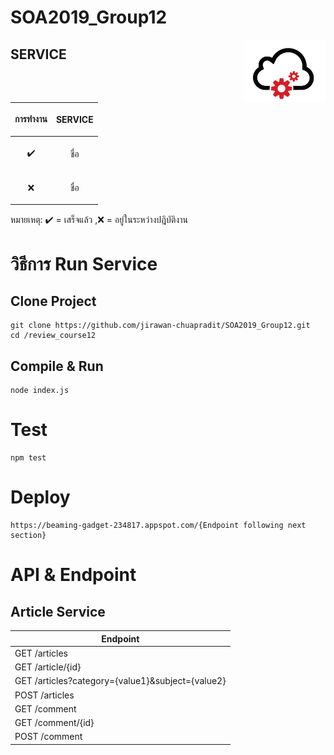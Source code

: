 # SOA2019_Group12

<img src="https://github.com/jirawan-chuapradit/SOA2019_Group12/blob/master/images/Web-Service-Icon.png" align="right" width="130" height="100" />

## SERVICE 

| <p align="center">การทำงาน</p>  | <p align="center">SERVICE</p>  |
| ------------- | ------------- |
| <p align="center">:heavy_check_mark: </p>  |<p align="center"> ชื่อ </p>  |
| <p align="center">:x:</p>  | <p align="center">ชื่อ</p>  |

หมายเหตุ: :heavy_check_mark: = เสร็จแล้ว ,:x: = อยู่ในระหว่างปฎิบัติงาน

# วิธีการ Run Service
## Clone Project 
```
git clone https://github.com/jirawan-chuapradit/SOA2019_Group12.git
cd /review_course12
```
## Compile & Run
```
node index.js
```

# Test
```
npm test
```

# Deploy
```
https://beaming-gadget-234817.appspot.com/{Endpoint following next section}
```

# API & Endpoint
## Article Service
| Endpoint |
|--|
| GET /articles      |
| GET /article/{id} |
| GET /articles?category={value1}&subject={value2} |
| POST /articles |
| GET /comment |
|GET /comment/{id}|
| POST /comment |

